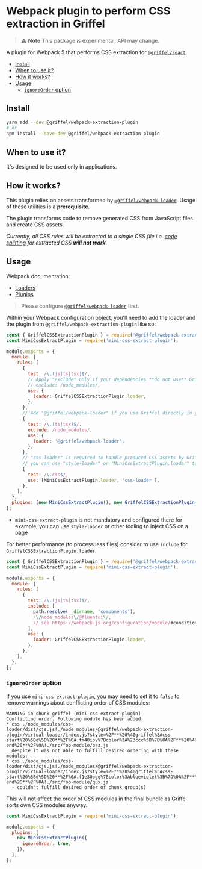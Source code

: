 # Webpack plugin to perform CSS extraction in Griffel

> ⚠️ **Note** This package is experimental, API may change.

A plugin for Webpack 5 that performs CSS extraction for [`@griffel/react`](../react).

<!-- START doctoc generated TOC please keep comment here to allow auto update -->
<!-- DON'T EDIT THIS SECTION, INSTEAD RE-RUN doctoc TO UPDATE -->

- [Install](#install)
- [When to use it?](#when-to-use-it)
- [How it works?](#how-it-works)
- [Usage](#usage)
  - [`ignoreOrder` option](#ignoreorder-option)

<!-- END doctoc generated TOC please keep comment here to allow auto update -->

## Install

```bash
yarn add --dev @griffel/webpack-extraction-plugin
# or
npm install --save-dev @griffel/webpack-extraction-plugin
```

## When to use it?

It's designed to be used only in applications.

## How it works?

This plugin relies on assets transformed by [`@griffel/webpack-loader`](../webpack-loader). Usage of these utilities is a **prerequisite**.

The plugin transforms code to remove generated CSS from JavaScript files and create CSS assets.

_Currently, all CSS rules will be extracted to a single CSS file i.e. [code splitting](https://webpack.js.org/guides/code-splitting/) for extracted CSS **will not work**._

## Usage

Webpack documentation:

- [Loaders](https://webpack.js.org/loaders/)
- [Plugins](https://webpack.js.org/concepts/plugins/)

> Please configure [`@griffel/webpack-loader`](../webpack-loader) first.

Within your Webpack configuration object, you'll need to add the loader and the plugin from `@griffel/webpack-extraction-plugin` like so:

```js
const { GriffelCSSExtractionPlugin } = require('@griffel/webpack-extraction-plugin');
const MiniCssExtractPlugin = require('mini-css-extract-plugin');

module.exports = {
  module: {
    rules: [
      {
        test: /\.(js|ts|tsx)$/,
        // Apply "exclude" only if your dependencies **do not use** Griffel
        // exclude: /node_modules/,
        use: {
          loader: GriffelCSSExtractionPlugin.loader,
        },
      },
      // Add "@griffel/webpack-loader" if you use Griffel directly in your project
      {
        test: /\.(ts|tsx)$/,
        exclude: /node_modules/,
        use: {
          loader: '@griffel/webpack-loader',
        },
      },
      // "css-loader" is required to handle produced CSS assets by Griffel
      // you can use "style-loader" or "MiniCssExtractPlugin.loader" to handle CSS insertion
      {
        test: /\.css$/,
        use: [MiniCssExtractPlugin.loader, 'css-loader'],
      },
    ],
  },
  plugins: [new MiniCssExtractPlugin(), new GriffelCSSExtractionPlugin()],
};
```

- `mini-css-extract-plugin` is not mandatory and configured there for example, you can use `style-loader` or other tooling to inject CSS on a page

For better performance (to process less files) consider to use `include` for `GriffelCSSExtractionPlugin.loader`:

```js
const { GriffelCSSExtractionPlugin } = require('@griffel/webpack-extraction-plugin');
const MiniCssExtractPlugin = require('mini-css-extract-plugin');

module.exports = {
  module: {
    rules: [
      {
        test: /\.(js|ts|tsx)$/,
        include: [
          path.resolve(__dirname, 'components'),
          /\/node_modules\/@fluentui\/,
          // see https://webpack.js.org/configuration/module/#condition
        ],
        use: {
          loader: GriffelCSSExtractionPlugin.loader,
        },
      },
    ],
  },
};
```

### `ignoreOrder` option

If you use `mini-css-extract-plugin`, you may need to set it to `false` to remove warnings about conflicting order of CSS modules:

```
WARNING in chunk griffel [mini-css-extract-plugin]
Conflicting order. Following module has been added:
* css ./node_modules/css-loader/dist/cjs.js!./node_modules/@griffel/webpack-extraction-plugin/virtual-loader/index.js?style=%2F**%20%40griffel%3Acss-start%20%5Bd%5D%20**%2F%0A.fm40iov%7Bcolor%3A%23ccc%3B%7D%0A%2F**%20%40griffel%3Acss-end%20**%2F%0A!./src/foo-module/baz.js
  despite it was not able to fulfill desired ordering with these modules:
* css ./node_modules/css-loader/dist/cjs.js!./node_modules/@griffel/webpack-extraction-plugin/virtual-loader/index.js?style=%2F**%20%40griffel%3Acss-start%20%5Bd%5D%20**%2F%0A.f1e30ogq%7Bcolor%3Ablueviolet%3B%7D%0A%2F**%20%40griffel%3Acss-end%20**%2F%0A!./src/foo-module/qux.js
  - couldn't fulfill desired order of chunk group(s)
```

This will not affect the order of CSS modules in the final bundle as Griffel sorts own CSS modules anyway.

```js
const MiniCssExtractPlugin = require('mini-css-extract-plugin');

module.exports = {
  plugins: [
    new MiniCssExtractPlugin({
      ignoreOrder: true,
    }),
  ],
};
```
